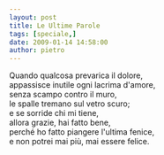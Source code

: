 ```yaml
---
layout: post
title: Le Ultime Parole
tags: [speciale,]
date: 2009-01-14 14:58:00
author: pietro
---
```

Quando qualcosa prevarica il dolore,<br/>appassisce inutile ogni lacrima d'amore,<br/>senza scampo contro il muro,<br/>le spalle tremano sul vetro scuro;<br/>e se sorride chi mi tiene,<br/>allora grazie, hai fatto bene,<br/>perché ho fatto piangere l'ultima fenice,<br/>e non potrei mai più, mai essere felice.
